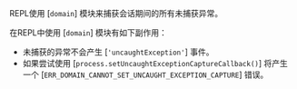 
REPL使用 [`domain`] 模块来捕获会话期间的所有未捕获异常。

在REPL中使用 [`domain`] 模块有如下副作用：

* 未捕获的异常不会产生 [`'uncaughtException'`] 事件。
* 如果尝试使用 [`process.setUncaughtExceptionCaptureCallback()`] 将产生一个 [`ERR_DOMAIN_CANNOT_SET_UNCAUGHT_EXCEPTION_CAPTURE`] 错误。

